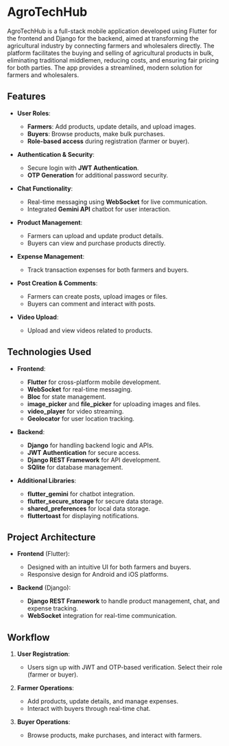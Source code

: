 # AgroTechHub
AgroTechHub is a full-stack mobile application developed using Flutter for the frontend and Django for the backend, aimed at transforming the agricultural industry by connecting farmers and wholesalers directly. The platform facilitates the buying and selling of agricultural products in bulk, eliminating traditional middlemen, reducing costs, and ensuring fair pricing for both parties. The app provides a streamlined, modern solution for farmers and wholesalers.

## Features

- **User Roles**: 
  - **Farmers**: Add products, update details, and upload images.
  - **Buyers**: Browse products, make bulk purchases.
  - **Role-based access** during registration (farmer or buyer).

- **Authentication & Security**:
  - Secure login with **JWT Authentication**.
  - **OTP Generation** for additional password security.

- **Chat Functionality**:
  - Real-time messaging using **WebSocket** for live communication.
  - Integrated **Gemini API** chatbot for user interaction.

- **Product Management**:
  - Farmers can upload and update product details.
  - Buyers can view and purchase products directly.

- **Expense Management**:
  - Track transaction expenses for both farmers and buyers.

- **Post Creation & Comments**:
  - Farmers can create posts, upload images or files.
  - Buyers can comment and interact with posts.

- **Video Upload**: 
  - Upload and view videos related to products.

## Technologies Used

- **Frontend**:
  - **Flutter** for cross-platform mobile development.
  - **WebSocket** for real-time messaging.
  - **Bloc** for state management.
  - **image_picker** and **file_picker** for uploading images and files.
  - **video_player** for video streaming.
  - **Geolocator** for user location tracking.

- **Backend**:
  - **Django** for handling backend logic and APIs.
  - **JWT Authentication** for secure access.
  - **Django REST Framework** for API development.
  - **SQlite** for database management.

- **Additional Libraries**:
  - **flutter_gemini** for chatbot integration.
  - **flutter_secure_storage** for secure data storage.
  - **shared_preferences** for local data storage.
  - **fluttertoast** for displaying notifications.

## Project Architecture

- **Frontend** (Flutter):
  - Designed with an intuitive UI for both farmers and buyers.
  - Responsive design for Android and iOS platforms.

- **Backend** (Django):
  - **Django REST Framework** to handle product management, chat, and expense tracking.
  - **WebSocket** integration for real-time communication.

## Workflow

1. **User Registration**: 
   - Users sign up with JWT and OTP-based verification. Select their role (farmer or buyer).

2. **Farmer Operations**: 
   - Add products, update details, and manage expenses.
   - Interact with buyers through real-time chat.

3. **Buyer Operations**: 
   - Browse products, make purchases, and interact with farmers.


